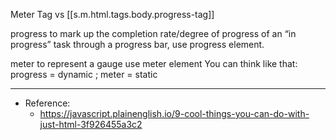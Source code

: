 

Meter Tag vs [[s.m.html.tags.body.progress-tag]]

progress to mark up the completion rate/degree of progress of an “in progress” task through a progress bar, use progress element.

meter to represent a gauge use meter element
You can think like that: progress = dynamic ; meter = static

---

- Reference:
  - <https://javascript.plainenglish.io/9-cool-things-you-can-do-with-just-html-3f926455a3c2>

